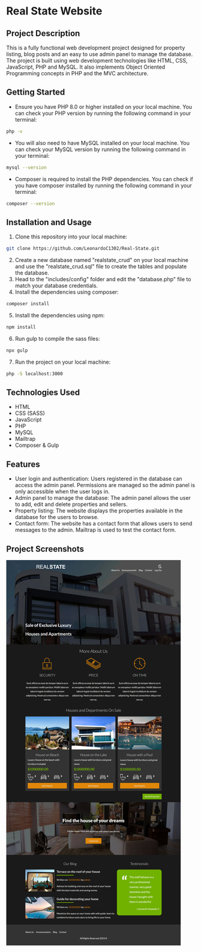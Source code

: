# Real State Website 
## Project Description
This is a fully functional web development project designed for property listing, blog posts and an easy to use admin panel to manage the database. The project is built using web development technologies like HTML, CSS, JavaScript, PHP and MySQL. It also implements Object Oriented Programming concepts in PHP and the MVC architecture.

## Getting Started
- Ensure you have PHP 8.0 or higher installed on your local machine. You can check your PHP version by running the following command in your terminal:
``` bash
php -v
```
- You will also need to have MySQL installed on your local machine. You can check your MySQL version by running the following command in your terminal:
``` bash
mysql --version
```
- Composer is required to install the PHP dependencies. You can check if you have composer installed by running the following command in your terminal:
``` bash
composer --version
```

## Installation and Usage
1. Clone this repository into your local machine:
``` bash
git clone https://github.com/LeonardoC1302/Real-State.git
```
2. Create a new database named "realstate_crud" on your local machine and use the "realstate_crud.sql" file to create the tables and populate the database.
3. Head to the "includes/config" folder and edit the "database.php" file to match your database credentials.
4. Install the dependencies using composer:
``` bash
composer install
```
5. Install the dependencies using npm:
``` bash
npm install
```
6. Run gulp to compile the sass files:
``` bash
npx gulp
```
7. Run the project on your local machine:
``` bash
php -S localhost:3000
```

## Technologies Used
- HTML
- CSS (SASS)
- JavaScript
- PHP
- MySQL
- Mailtrap
- Composer & Gulp

## Features
- User login and authentication: Users registered in the database can access the admin panel. Permissions are managed so the admin panel is only accessible when the user logs in.
- Admin panel to manage the database: The admin panel allows the user to add, edit and delete properties and sellers. 
- Property listing: The website displays the properties available in the database for the users to browse.
- Contact form: The website has a contact form that allows users to send messages to the admin. Mailtrap is used to test the contact form.

## Project Screenshots
![alt text](/assets/images/realstate.png)
